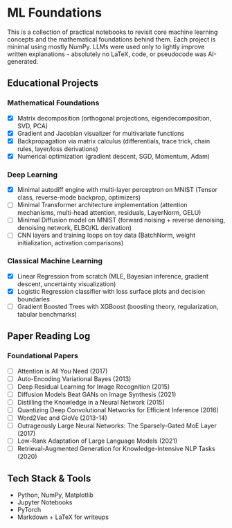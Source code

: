 # ML Foundations

This is a collection of practical notebooks to revisit core machine learning concepts and the mathematical foundations behind them. Each project is minimal using mostly NumPy. LLMs were used only to lightly improve written explanations - absolutely no LaTeX, code, or pseudocode was AI-generated.

## Educational Projects

### Mathematical Foundations
- [x] Matrix decomposition (orthogonal projections, eigendecomposition, SVD, PCA)
- [x] Gradient and Jacobian visualizer for multivariate functions
- [x] Backpropagation via matrix calculus (differentials, trace trick, chain rules, layer/loss derivations)
- [x] Numerical optimization (gradient descent, SGD, Momentum, Adam)

### Deep Learning
- [x] Minimal autodiff engine with multi-layer perceptron on MNIST (Tensor class, reverse-mode backprop, optimizers)
- [ ] Minimal Transformer architecture implementation (attention mechanisms, multi-head attention, residuals, LayerNorm, GELU)
- [ ] Minimal Diffusion model on MNIST (forward noising + reverse denoising, denoising network, ELBO/KL derivation)
- [ ] CNN layers and training loops on toy data (BatchNorm, weight initialization, activation comparisons)

### Classical Machine Learning
- [x] Linear Regression from scratch (MLE, Bayesian inference, gradient descent, uncertainty visualization)
- [x] Logistic Regression classifier with loss surface plots and decision boundaries  
- [ ] Gradient Boosted Trees with XGBoost (boosting theory, regularization, tabular benchmarks)

## Paper Reading Log

### Foundational Papers
- [ ] Attention is All You Need (2017)
- [ ] Auto-Encoding Variational Bayes (2013)
- [ ] Deep Residual Learning for Image Recognition (2015)
- [ ] Diffusion Models Beat GANs on Image Synthesis (2021)
- [ ] Distilling the Knowledge in a Neural Network (2015)
- [ ] Quantizing Deep Convolutional Networks for Efficient Inference (2016)
- [ ] Word2Vec and GloVe (2013-14)
- [ ] Outrageously Large Neural Networks: The Sparsely-Gated MoE Layer (2017)
- [ ] Low-Rank Adaptation of Large Language Models (2021)
- [ ] Retrieval-Augmented Generation for Knowledge-Intensive NLP Tasks (2020)

## Tech Stack & Tools
- Python, NumPy, Matplotlib
- Jupyter Notebooks
- PyTorch
- Markdown + LaTeX for writeups
